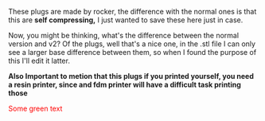 These plugs are made by rocker, the difference with the normal ones is that this are **self compressing,** I just wanted to save these here just in case.


Now, you might be thinking, what's the difference between the normal version and v2? Of the plugs, well that's a nice one, in the .stl file I can only see a larger base difference between them, so when I found the purpose of this I'll edit it latter.


**Also Important to metion that this plugs if you printed yourself, you need a resin printer, since and fdm printer will have a difficult task printing those**

<span style="color: red"> Some green text </span>
